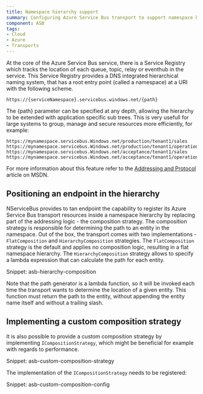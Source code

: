 ```yaml
---
title: Namespace hierarchy support
summary: Configuring Azure Service Bus transport to support namespace hierarchies. 
component: ASB
tags:
- Cloud
- Azure
- Transports 
---
```


At the core of the Azure Service Bus service, there is a Service Registry which tracks the location of each queue, topic, relay or eventhub in the service. This Service Registry provides a DNS integrated hierarchical naming system, that has a root entry point (called a namespace) at a URI with the following scheme.

```no-highlight
https://{serviceNamespace}.servicebus.windows.net/{path}
```

The {path} parameter can be specified at any depth, allowing the hierarchy to be extended with application specific sub trees. This is very usefull for large systems to group, manage and secure resources more efficiently, for example:

```no-highlight
https://mynamespace.servicebus.Windows.net/production/tenant1/sales
https://mynamespace.servicebus.Windows.net/production/tenant1/operations
https://mynamespace.servicebus.Windows.net/acceptance/tenant1/sales
https://mynamespace.servicebus.Windows.net/acceptance/tenant1/operations
```

For more information about this feature refer to the [Addressing and Protocol](https://msdn.microsoft.com/en-us/library/azure/hh780781.aspx) article on MSDN.


## Positioning an endpoint in the hierarchy

NServiceBus provides to tan endpoint the capability to register its Azure Service Bus transport resources inside a namespace hierarchy by replacing part of the addressing logic - the composition strategy. The composition strategy is responsible for determining the path to an entity in the namespace. Out of the box, the transport comes with two implementations - `FlatComposition` and `HierarchyComposition` strategies. The `FlatComposition` strategy is the default and applies no composition logic, resulting in a flat namespace hierarchy. The `HierarchyComposition` strategy allows to specify a lambda expression that can calculate the path for each entity.

Snippet: asb-hierarchy-composition

Note that the path generator is a lambda function, so it will be invoked each time the transport wants to determine the location of a given entity. This function must return the path to the entity, without appending the entity name itself and without a trailing slash.


## Implementing a custom composition strategy

It is also possible to provide a custom composition strategy by implementing `ICompositionStrategy`, which might be beneficial for example with regards to performance.

Snippet: asb-custom-composition-strategy

The implementation of the `ICompositionStrategy` needs to be registered:

Snippet: asb-custom-composition-config
